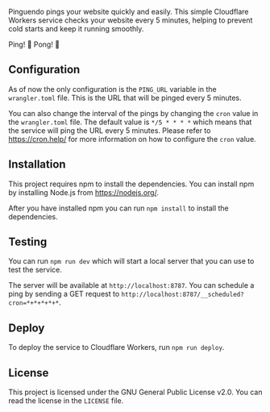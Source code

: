 Pinguendo pings your website quickly and easily. This simple Cloudflare Workers service checks your website every 5 minutes, helping to prevent cold starts and keep it running smoothly.

Ping! 🏓 Pong! 🏓

## Configuration
As of now the only configuration is the `PING_URL` variable in the `wrangler.toml` file. This is the URL that will be pinged every 5 minutes.

You can also change the interval of the pings by changing the `cron` value in the `wrangler.toml` file. The default value is `*/5 * * * *` which means that the service will ping the URL every 5 minutes. Please refer to https://cron.help/ for more information on how to configure the `cron` value.

## Installation
This project requires npm to install the dependencies. You can install npm by installing Node.js from https://nodejs.org/.

After you have installed npm you can run `npm install` to install the dependencies.

## Testing
You can run `npm run dev` which will start a local server that you can use to test the service.

The server will be available at `http://localhost:8787`. You can schedule a ping by sending a GET request to `http://localhost:8787/__scheduled?cron=*+*+*+*+*`.

## Deploy
To deploy the service to Cloudflare Workers, run `npm run deploy`.

## License
This project is licensed under the GNU General Public License v2.0. You can read the license in the `LICENSE` file.
